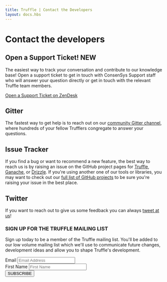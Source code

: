 ```yaml
---
title: Truffle | Contact the Developers
layout: docs.hbs
---
```

# Contact the developers

<div class="row">
  <div class="col">
    <div class="card mt-3">
      <div class="card-body">
        <h2 class="mt-0">Open a Support Ticket! <span class="badge badge-pill badge-success">NEW</span></h2>
        <p>The easiest way to track your conversation and contribute to our knowledge base! Open a support ticket to get in touch with ConsenSys Support staff who will answer your question directly or get in touch with the relevant Truffle team members.</p>
        <a href="https://trufflesuite.zendesk.com/hc/en-us/requests/new" class="btn btn-truffle">Open a Support Ticket on ZenDesk</a>
      </div>
    </div>
  </div>
</div>

## Gitter

The fastest way to get help is to reach out on our [community Gitter channel](https://gitter.im/ConsenSys/truffle), where hundreds of your fellow Trufflers congregate to answer your questions.

## Issue Tracker

If you find a bug or want to recommend a new feature, the best way to reach us is by raising an issue on the GitHub project pages for [Truffle](https://github.com/trufflesuite/truffle), [Ganache](https://github.com/trufflesuite/ganache), or [Drizzle](https://github.com/trufflesuite/drizzle). If you're using another one of our tools or libraries, you may want to check out our [full list of GitHub projects](https://github.com/trufflesuite) to be sure you're raising your issue in the best place.

## Twitter

If you want to reach out to give us some feedback you can always [tweet at us](https://twitter.com/trufflesuite)!

<div class="row justify-content-center text-center mt-5">
  <div class="col"><div class="bd-dark-cream pt-4 pb-4 pl-5 pr-5">
    <h3>SIGN UP FOR THE TRUFFLE MAILING LIST</h3>
    <p>Sign up today to be a member of the Truffle mailing list. You'll be added to our low volume mailing list which we'll use to communicate future changes, development ideas and allow you to shape Truffle's development.</p>
    <div id="mc_embed_signup">
      <form action="https://truffleframework.us11.list-manage.com/subscribe/post?u=947c9b18fc27e0b00fc2ad055&amp;id=97cfd4251b" method="post" id="mc-embedded-subscribe-form" name="mc-embedded-subscribe-form" class="validate form-inline justify-content-center mt-4 mb-4 home-ml-form" target="_blank" novalidate>
        <div class="mc-field-group form-group">
          <label class="sr-only" for="mce-EMAIL">Email</label>
          <input type="email" value="" name="EMAIL" class="form-control mr-sm-2 email" placeholder="Email Address" id="mce-EMAIL" required>
        </div>
        <div class="mc-field-group form-group">
          <label class="sr-only" for="mce-FNAME">First Name</label>
          <input type="text" value="" name="FNAME" class="form-control mr-sm-2" placeholder="First Name" id="mce-FNAME">
        </div>
        <!-- real people should not fill this in and expect good things - do not remove this or risk form bot signups-->
        <div style="position: absolute; left: -5000px;" aria-hidden="true"><input type="text" name="b_947c9b18fc27e0b00fc2ad055_97cfd4251b" tabindex="-1" value=""></div>
        <div class="clear"><input type="submit" value="SUBSCRIBE" name="subscribe" id="mc-embedded-subscribe" class="btn btn-truffle"></div>
      </form>
    </div>
  </div></div>
</div>
